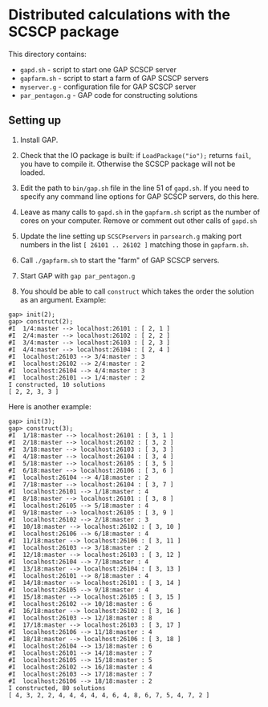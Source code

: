 # Distributed calculations with the SCSCP package

This directory contains:

* `gapd.sh` - script to start one GAP SCSCP server
* `gapfarm.sh` - script to start a farm of GAP SCSCP servers
* `myserver.g` - configuration file for GAP SCSCP server
* `par_pentagon.g` - GAP code for constructing solutions 

## Setting up

1. Install GAP.

2. Check that the IO package is built: if `LoadPackage("io");` returns `fail`,
you have to compile it. Otherwise the SCSCP package will not be loaded.

3. Edit the path to `bin/gap.sh` file in the line 51 of `gapd.sh`. If you need
to specify any command line options for GAP SCSCP servers, do this here.

4. Leave as many calls to `gapd.sh` in the `gapfarm.sh` script as the number
of cores on your computer. Remove or comment out other calls of `gapd.sh`

5. Update the line setting up `SCSCPservers` in `parsearch.g` making port numbers
in the list `[ 26101 .. 26102 ]` matching those in `gapfarm.sh`.

6. Call `./gapfarm.sh` to start the "farm" of GAP SCSCP servers.

7. Start GAP with `gap par_pentagon.g`

8. You should be able to call `construct` which takes the order
the solution as an argument. Example:
```
gap> init(2);
gap> construct(2);
#I  1/4:master --> localhost:26101 : [ 2, 1 ]
#I  2/4:master --> localhost:26102 : [ 2, 2 ]
#I  3/4:master --> localhost:26103 : [ 2, 3 ]
#I  4/4:master --> localhost:26104 : [ 2, 4 ]
#I  localhost:26103 --> 3/4:master : 3
#I  localhost:26102 --> 2/4:master : 2
#I  localhost:26104 --> 4/4:master : 3
#I  localhost:26101 --> 1/4:master : 2
I constructed, 10 solutions
[ 2, 2, 3, 3 ]

```

Here is another example:
```
gap> init(3);
gap> construct(3);
#I  1/18:master --> localhost:26101 : [ 3, 1 ]
#I  2/18:master --> localhost:26102 : [ 3, 2 ]
#I  3/18:master --> localhost:26103 : [ 3, 3 ]
#I  4/18:master --> localhost:26104 : [ 3, 4 ]
#I  5/18:master --> localhost:26105 : [ 3, 5 ]
#I  6/18:master --> localhost:26106 : [ 3, 6 ]
#I  localhost:26104 --> 4/18:master : 2
#I  7/18:master --> localhost:26104 : [ 3, 7 ]
#I  localhost:26101 --> 1/18:master : 4
#I  8/18:master --> localhost:26101 : [ 3, 8 ]
#I  localhost:26105 --> 5/18:master : 4
#I  9/18:master --> localhost:26105 : [ 3, 9 ]
#I  localhost:26102 --> 2/18:master : 3
#I  10/18:master --> localhost:26102 : [ 3, 10 ]
#I  localhost:26106 --> 6/18:master : 4
#I  11/18:master --> localhost:26106 : [ 3, 11 ]
#I  localhost:26103 --> 3/18:master : 2
#I  12/18:master --> localhost:26103 : [ 3, 12 ]
#I  localhost:26104 --> 7/18:master : 4
#I  13/18:master --> localhost:26104 : [ 3, 13 ]
#I  localhost:26101 --> 8/18:master : 4
#I  14/18:master --> localhost:26101 : [ 3, 14 ]
#I  localhost:26105 --> 9/18:master : 4
#I  15/18:master --> localhost:26105 : [ 3, 15 ]
#I  localhost:26102 --> 10/18:master : 6
#I  16/18:master --> localhost:26102 : [ 3, 16 ]
#I  localhost:26103 --> 12/18:master : 8
#I  17/18:master --> localhost:26103 : [ 3, 17 ]
#I  localhost:26106 --> 11/18:master : 4
#I  18/18:master --> localhost:26106 : [ 3, 18 ]
#I  localhost:26104 --> 13/18:master : 6
#I  localhost:26101 --> 14/18:master : 7
#I  localhost:26105 --> 15/18:master : 5
#I  localhost:26102 --> 16/18:master : 4
#I  localhost:26103 --> 17/18:master : 7
#I  localhost:26106 --> 18/18:master : 2
I constructed, 80 solutions
[ 4, 3, 2, 2, 4, 4, 4, 4, 4, 6, 4, 8, 6, 7, 5, 4, 7, 2 ]
